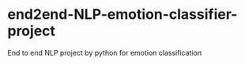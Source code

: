 # end2end-NLP-emotion-classifier-project
End to end NLP project by python for emotion classification
